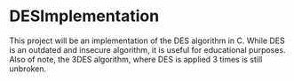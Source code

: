 # DESImplementation

This project will be an implementation of the DES algorithm in C. While DES is an outdated and insecure algorithm, it is useful for educational purposes. Also of note, the 3DES algorithm, where DES is applied 3 times is still unbroken.
